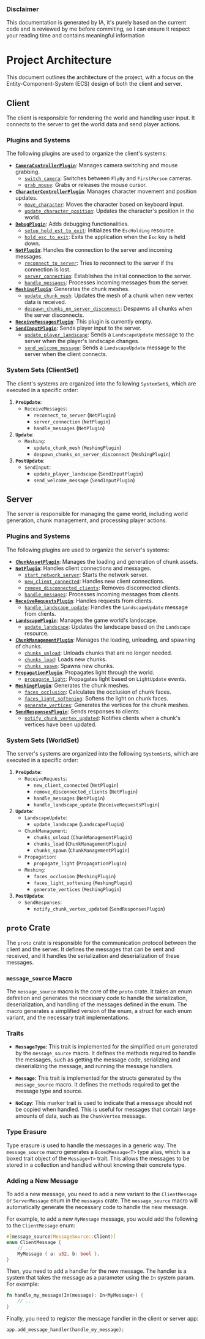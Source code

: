 ### Disclaimer

This documentation is generated by IA, it's purely based on the current code and is reviewed by me
before commiting, so I can ensure it respect your reading time and contains meaningful
information

# Project Architecture

This document outlines the architecture of the project, with a focus on the
Entity-Component-System (ECS) design of both the client and server.

## Client

The client is responsible for rendering the world and handling user input. It connects to the
server to get the world data and send player actions.

### Plugins and Systems

The following plugins are used to organize the client's systems:

- **[`CameraControllerPlugin`](./crates/client/src/controller/camera_controller.rs#L9)**: Manages
  camera switching and mouse grabbing.
  - [`switch_camera`](./crates/client/src/controller/camera_controller.rs#L105): Switches between
    `FlyBy` and `FirstPerson` cameras.
  - [`grab_mouse`](./crates/client/src/controller/camera_controller.rs#L115): Grabs or releases the
    mouse cursor.
- **[`CharacterControllerPlugin`](./crates/client/src/controller/character_controller.rs#L6)**:
  Manages character movement and position updates.
  - [`move_character`](./crates/client/src/controller/character_controller.rs#L60): Moves the
    character based on keyboard input.
  - [`update_character_position`](./crates/client/src/controller/character_controller.rs#L115):
    Updates the character's position in the world.
- **[`DebugPlugin`](./crates/client/src/debug/mod.rs#L3)**: Adds debugging functionalities.
  - [`setup_hold_est_to_exit`](./crates/client/src/debug/mod.rs#L18): Initializes the `EscHolding`
    resource.
  - [`hold_esc_to_exit`](./crates/client/src/debug/mod.rs#L22): Exits the application when the `Esc`
    key is held down.
- **[`NetPlugin`](./crates/client/src/net.rs#L14)**: Handles the connection to the server and
  incoming messages.
  - [`reconnect_to_server`](./crates/client/src/net.rs#L41): Tries to reconnect to the server if
    the connection is lost.
  - [`server_connection`](./crates/client/src/net.rs#L69): Establishes the initial connection to
    the server.
  - [`handle_messages`](./crates/client/src/net.rs#L91): Processes incoming messages from the
    server.
- **[`MeshingPlugin`](./crates/client/src/set/meshing.rs#L14)**: Generates the chunk meshes.
  - [`update_chunk_mesh`](./crates/client/src/set/meshing.rs#L36): Updates the mesh of a chunk when
    new vertex data is received.
  - [`despawn_chunks_on_server_disconnect`](./crates/client/src/set/meshing.rs#L25): Despawns all
    chunks when the server disconnects.
- **[`ReceiveMessagesPlugin`](./crates/client/src/set/receive_messages.rs#L3)**: This plugin is
  currently empty.
- **[`SendInputPlugin`](./crates/client/src/set/send_input.rs#L5)**: Sends player input to the
  server.
  - [`update_player_landscape`](./crates/client/src/set/send_input.rs#L30): Sends a
    `LandscapeUpdate` message to the server when the player's landscape changes.
  - [`send_welcome_message`](./crates/client/src/set/send_input.rs#L37): Sends a `LandscapeUpdate`
    message to the server when the client connects.

### System Sets (ClientSet)

The client's systems are organized into the following `SystemSet`s, which are executed in a
specific order:

1.  **`PreUpdate`**:
    - `ReceiveMessages`:
      - `reconnect_to_server` (`NetPlugin`)
      - `server_connection` (`NetPlugin`)
      - `handle_messages` (`NetPlugin`)
2.  **`Update`**:
    - `Meshing`:
      - `update_chunk_mesh` (`MeshingPlugin`)
      - `despawn_chunks_on_server_disconnect` (`MeshingPlugin`)
3.  **`PostUpdate`**:
    - `SendInput`:
      - `update_player_landscape` (`SendInputPlugin`)
      - `send_welcome_message` (`SendInputPlugin`)

## Server

The server is responsible for managing the game world, including world generation, chunk
management, and processing player actions.

### Plugins and Systems

The following plugins are used to organize the server's systems:

- **[`ChunkAssetPlugin`](./crates/server/src/asset.rs#L24)**: Manages the loading and generation of
  chunk assets.
- **[`NetPlugin`](./crates/server/src/net.rs#L13)**: Handles client connections and messages.
  - [`start_network_server`](./crates/server/src/net.rs#L36): Starts the network server.
  - [`new_client_connected`](./crates/server/src/net.rs#L66): Handles new client connections.
  - [`remove_disconnected_clients`](./crates/server/src/net.rs#L53): Removes disconnected clients.
  - [`handle_messages`](./crates/server/src/net.rs#L78): Processes incoming messages from clients.
- **[`ReceiveRequestsPlugin`](./crates/server/src/set/receive_requests.rs#L13)**: Handles requests
  from clients.
  - [`handle_landscape_update`](./crates/server/src/set/receive_requests.rs#L21): Handles the
    `LandscapeUpdate` message from clients.
- **[`LandscapePlugin`](./crates/server/src/set/landscape.rs#L8)**: Manages the game world's
  landscape.
  - [`update_landscape`](./crates/server/src/set/landscape.rs#L26): Updates the landscape based on
    the `Landscape` resource.
- **[`ChunkManagementPlugin`](./crates/server/src/set/chunk_management.rs#L13)**: Manages the
  loading, unloading, and spawning of chunks.
  - [`chunks_unload`](./crates/server/src/set/chunk_management.rs#L43): Unloads chunks that are no
    longer needed.
  - [`chunks_load`](./crates/server/src/set/chunk_management.rs#L61): Loads new chunks.
  - [`chunks_spawn`](./crates/server/src/set/chunk_management.rs#L76): Spawns new chunks.
- **[`PropagationPlugin`](./crates/server/src/set/propagation.rs#L13)**: Propagates light through
  the world.
  - [`propagate_light`](./crates/server/src/set/propagation.rs#L31): Propagates light based on
    `LightUpdate` events.
- **[`MeshingPlugin`](./crates/server/src/set/meshing.rs#L11)**: Generates the chunk meshes.
  - [`faces_occlusion`](./crates/server/src/set/meshing.rs#L30): Calculates the occlusion of chunk
    faces.
  - [`faces_light_softening`](./crates/server/src/set/meshing.rs#L73): Softens the light on chunk
    faces.
  - [`generate_vertices`](./crates/server/src/set/meshing.rs#L114): Generates the vertices for the
    chunk meshes.
- **[`SendResponsesPlugin`](./crates/server/src/set/send_responses.rs#L10)**: Sends responses to
  clients.
  - [`notify_chunk_vertex_updated`](./crates/server/src/set/send_responses.rs#L21): Notifies
    clients when a chunk's vertices have been updated.

### System Sets (WorldSet)

The server's systems are organized into the following `SystemSet`s, which are executed in a
specific order:

1.  **`PreUpdate`**:
    - `ReceiveRequests`:
      - `new_client_connected` (`NetPlugin`)
      - `remove_disconnected_clients` (`NetPlugin`)
      - `handle_messages` (`NetPlugin`)
      - `handle_landscape_update` (`ReceiveRequestsPlugin`)
2.  **`Update`**:
    - `LandscapeUpdate`:
      - `update_landscape` (`LandscapePlugin`)
    - `ChunkManagement`:
      - `chunks_unload` (`ChunkManagementPlugin`)
      - `chunks_load` (`ChunkManagementPlugin`)
      - `chunks_spawn` (`ChunkManagementPlugin`)
    - `Propagation`:
      - `propagate_light` (`PropagationPlugin`)
    - `Meshing`:
      - `faces_occlusion` (`MeshingPlugin`)
      - `faces_light_softening` (`MeshingPlugin`)
      - `generate_vertices` (`MeshingPlugin`)
3.  **`PostUpdate`**:
    - `SendResponses`:
      - `notify_chunk_vertex_updated` (`SendResponsesPlugin`)

## `proto` Crate

The `proto` crate is responsible for the communication protocol between the client and the
server. It defines the messages that can be sent and received, and it handles the
serialization and deserialization of these messages.

### `message_source` Macro

The `message_source` macro is the core of the `proto` crate. It takes an enum definition and
generates the necessary code to handle the serialization, deserialization, and handling of the
messages defined in the enum. The macro generates a simplified version of the enum, a struct
for each enum variant, and the necessary trait implementations.

### Traits

- **`MessageType`**: This trait is implemented for the simplified enum generated by the
  `message_source` macro. It defines the methods required to handle the messages, such as
  getting the message code, serializing and deserializing the message, and running the message
  handlers.

- **`Message`**: This trait is implemented for the structs generated by the `message_source` macro.
  It defines the methods required to get the message type and source.

- **`NoCopy`**: This marker trait is used to indicate that a message should not be copied when
  handled. This is useful for messages that contain large amounts of data, such as the
  `ChunkVertex` message.

### Type Erasure

Type erasure is used to handle the messages in a generic way. The `message_source` macro
generates a `BoxedMessage<T>` type alias, which is a boxed trait object of the `Message<T>`
trait. This allows the messages to be stored in a collection and handled without knowing their
concrete type.

### Adding a New Message

To add a new message, you need to add a new variant to the `ClientMessage` or `ServerMessage`
enum in the `messages` crate. The `message_source` macro will automatically generate the
necessary code to handle the new message.

For example, to add a new `MyMessage` message, you would add the following to the
`ClientMessage` enum:

```rust
#[message_source(MessageSource::Client)]
enum ClientMessage {
    // ...
    MyMessage { a: u32, b: bool },
}
```

Then, you need to add a handler for the new message. The handler is a system that takes the
message as a parameter using the `In` system param. For example:

```rust
fn handle_my_message(In(message): In<MyMessage>) {
    // ...
}
```

Finally, you need to register the message handler in the client or server app:

```rust
app.add_message_handler(handle_my_message);
```

